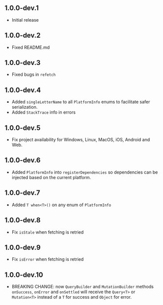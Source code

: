 ## 1.0.0-dev.1

* Initial release

## 1.0.0-dev.2

* Fixed README.md

## 1.0.0-dev.3

* Fixed bugs in `refetch`

## 1.0.0-dev.4

* Added `singleLetterName` to all `PlatformInfo` enums to facilitate safer serialization.
* Added `StackTrace` info in errors

## 1.0.0-dev.5

* Fix project availability for Windows, Linux, MacOS, iOS, Android and Web.

## 1.0.0-dev.6

* Added `PlatformInfo` into `registerDependencies` so dependencies can be injected based on the current platform.

## 1.0.0-dev.7

* Added `T when<T>()` on any enum of `PlatformInfo`

## 1.0.0-dev.8

* Fix `isStale` when fetching is retried

## 1.0.0-dev.9

* Fix `isError` when fetching is retried

## 1.0.0-dev.10

* BREAKING CHANGE: now `QueryBuilder` and `MutationBuilder` methods `onSuccess`, `onError` and `onSettled` will receive the `Query<T>` or `Mutation<T>` instead of a `T` for success and `Object` for error.
